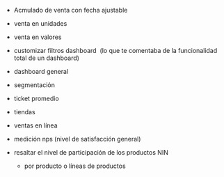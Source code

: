 - Acmulado de venta con fecha ajustable  
- venta en unidades  
- venta en valores  
  
- customizar filtros dashboard  (lo que te comentaba de la funcionalidad total de un dashboard)  
  
- dashboard general  
  
- segmentación  
- ticket promedio  
- tiendas  
- ventas en línea  
- medición nps (nivel de satisfacción general)  
- resaltar el nivel de participación de los productos NIN
	- por producto o líneas de productos  